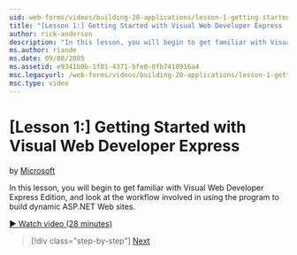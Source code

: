 ```yaml
---
uid: web-forms/videos/building-20-applications/lesson-1-getting-started-with-visual-web-developer-express
title: "[Lesson 1:] Getting Started with Visual Web Developer Express | Microsoft Docs"
author: rick-anderson
description: "In this lesson, you will begin to get familiar with Visual Web Developer Express Edition, and look at the workflow involved in using the program to build dyn..."
ms.author: riande
ms.date: 09/08/2005
ms.assetid: e9341b0b-1f01-4371-bfe0-0fb7410916a4
msc.legacyurl: /web-forms/videos/building-20-applications/lesson-1-getting-started-with-visual-web-developer-express
msc.type: video
---
```

# [Lesson 1:] Getting Started with Visual Web Developer Express

by [Microsoft](https://github.com/microsoft)

In this lesson, you will begin to get familiar with Visual Web Developer Express Edition, and look at the workflow involved in using the program to build dynamic ASP.NET Web sites.

[&#9654; Watch video (28 minutes)](https://channel9.msdn.com/Blogs/ASP-NET-Site-Videos/lesson-1-getting-started-with-visual-web-developer-express)

> [!div class="step-by-step"]
> [Next](lesson-2-creating-a-web-forms-user-interface.md)
